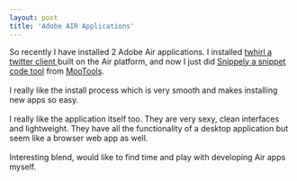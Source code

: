 ```yaml
---
layout: post
title: 'Adobe AIR Applications'
---
```

So recently I have installed 2 Adobe Air applications.  I installed <a href="http://www.twhirl.org/">twhirl a twitter client </a>built on the Air platform, and now I just did <a href="http://blog.mootools.net/2008/3/15/snippely">Snippely a snippet code tool</a> from <a href="http://mootools.net/">MooTools</a>.<br /><br />I really like the install process which is very smooth and makes installing new apps so easy.<br /><br />I really like the application itself too.  They are very sexy, clean interfaces and lightweight.  They have all the functionality of a desktop application but seem like a browser web app as well.<br /><br />Interesting blend, would like to find time and play with developing Air apps myself.